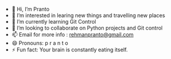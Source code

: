 - 👋 Hi, I’m Pranto
- 👀 I’m interested in learing new things and travelling new places
- 🌱 I’m currently learning Git Control
- 💞️ I’m looking to collaborate on Python projects and Git control
- 📫 Email for more info : rehmanpranto@gmail.com
- 😄 Pronouns: p r a n t o
- ⚡ Fun fact: Your brain is constantly eating itself.

<!---
Pranto1959/Pranto1959 is a ✨ special ✨ repository because its `README.md` (this file) appears on your GitHub profile.
You can click the Preview link to take a look at your changes.
--->
